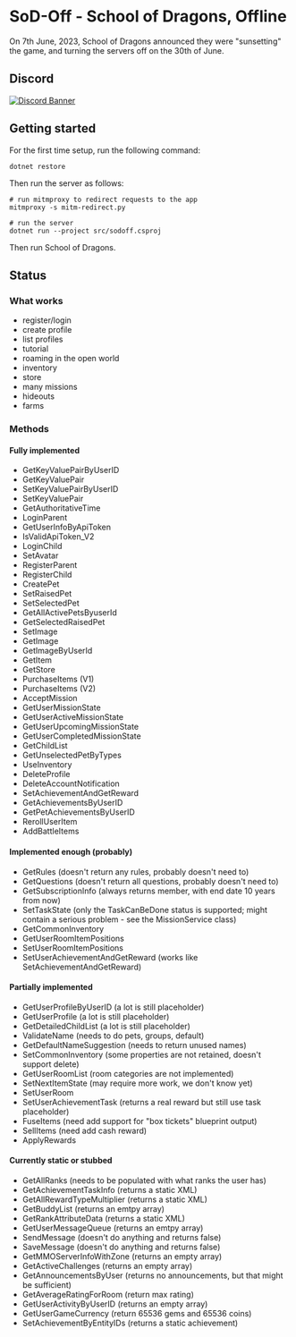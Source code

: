 # SoD-Off - School of Dragons, Offline

On 7th June, 2023, School of Dragons announced they were "sunsetting" the game, and turning the servers off on the 30th of June.

## Discord
[![Discord Banner](https://discordapp.com/api/guilds/1124405524679643318/widget.png?style=banner2)](https://discord.gg/bqHtMRbhM3)

## Getting started

For the first time setup, run the following command:

```
dotnet restore
```

Then run the server as follows:

```
# run mitmproxy to redirect requests to the app
mitmproxy -s mitm-redirect.py

# run the server
dotnet run --project src/sodoff.csproj
```

Then run School of Dragons.

## Status

### What works
- register/login
- create profile
- list profiles
- tutorial
- roaming in the open world
- inventory
- store
- many missions
- hideouts
- farms

### Methods

#### Fully implemented
- GetKeyValuePairByUserID
- GetKeyValuePair
- SetKeyValuePairByUserID
- SetKeyValuePair
- GetAuthoritativeTime
- LoginParent
- GetUserInfoByApiToken
- IsValidApiToken_V2
- LoginChild
- SetAvatar
- RegisterParent
- RegisterChild
- CreatePet
- SetRaisedPet
- SetSelectedPet
- GetAllActivePetsByuserId
- GetSelectedRaisedPet
- SetImage
- GetImage
- GetImageByUserId
- GetItem
- GetStore
- PurchaseItems (V1)
- PurchaseItems (V2)
- AcceptMission
- GetUserMissionState
- GetUserActiveMissionState
- GetUserUpcomingMissionState
- GetUserCompletedMissionState
- GetChildList
- GetUnselectedPetByTypes
- UseInventory
- DeleteProfile
- DeleteAccountNotification
- SetAchievementAndGetReward
- GetAchievementsByUserID
- GetPetAchievementsByUserID
- RerollUserItem
- AddBattleItems

#### Implemented enough (probably)
- GetRules (doesn't return any rules, probably doesn't need to)
- GetQuestions (doesn't return all questions, probably doesn't need to)
- GetSubscriptionInfo (always returns member, with end date 10 years from now)
- SetTaskState (only the TaskCanBeDone status is supported; might contain a serious problem - see the MissionService class)
- GetCommonInventory
- GetUserRoomItemPositions
- SetUserRoomItemPositions
- SetUserAchievementAndGetReward (works like SetAchievementAndGetReward)

#### Partially implemented
- GetUserProfileByUserID (a lot is still placeholder)
- GetUserProfile (a lot is still placeholder)
- GetDetailedChildList (a lot is still placeholder)
- ValidateName (needs to do pets, groups, default)
- GetDefaultNameSuggestion (needs to return unused names)
- SetCommonInventory (some properties are not retained, doesn't support delete)
- GetUserRoomList (room categories are not implemented)
- SetNextItemState (may require more work, we don't know yet)
- SetUserRoom
- SetUserAchievementTask (returns a real reward but still use task placeholder)
- FuseItems (need add support for "box tickets" blueprint output)
- SellItems (need add cash reward)
- ApplyRewards

#### Currently static or stubbed
- GetAllRanks (needs to be populated with what ranks the user has)
- GetAchievementTaskInfo (returns a static XML)
- GetAllRewardTypeMultiplier (returns a static XML)
- GetBuddyList (returns an emtpy array)
- GetRankAttributeData (returns a static XML)
- GetUserMessageQueue (returns an emtpy array)
- SendMessage (doesn't do anything and returns false)
- SaveMessage (doesn't do anything and returns false)
- GetMMOServerInfoWithZone (returns an empty array)
- GetActiveChallenges (returns an empty array)
- GetAnnouncementsByUser (returns no announcements, but that might be sufficient)
- GetAverageRatingForRoom (return max rating)
- GetUserActivityByUserID (returns an empty array)
- GetUserGameCurrency (return 65536 gems and 65536 coins)
- SetAchievementByEntityIDs (returns a static achievement)
